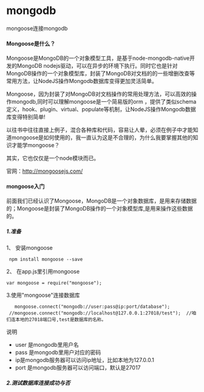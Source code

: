 # mongodb
mongoose连接mongodb


#### Mongoose是什么？

Mongoose是MongoDB的一个对象模型工具，是基于node-mongodb-native开发的MongoDB nodejs驱动，可以在异步的环境下执行。同时它也是针对MongoDB操作的一个对象模型库，封装了MongoDB对文档的的一些增删改查等常用方法，让NodeJS操作Mongodb数据库变得更加灵活简单。

Mongoose，因为封装了对MongoDB对文档操作的常用处理方法，可以高效的操作mongodb,同时可以理解mongoose是一个简易版的orm ，提供了类似schema定义，hook、plugin、virtual、populate等机制，让NodeJS操作Mongodb数据库变得特别简单!

以往书中往往直接上例子，混合各种库和代码，容易让人晕，必须在例子中才能知道mongoose是如何使用的，我一直认为这是不合理的，为什么我要掌握其他的知识才能学mongoose？

其实，它也仅仅是一个node模块而已。

官网：http://mongoosejs.com/


#### mongoose入门
前面我们已经认识了Mongoose，MongoDB是一个对象数据库，是用来存储数据的；Mongoose是封装了MongoDB操作的一个对象模型库,是用来操作这些数据的。


##### 1.准备

1、 安装mongoose

```
 npm install mongoose --save 
 ```
 
2、 在app.js里引用mongoose

```
var mongoose = require("mongoose");
```

3.使用"mongoose"连接数据库

```
   mongoose.connect("mongodb://user:pass@ip:port/database");
 //mongoose.connect("mongodb://localhost@127.0.0.1:27018/test");  //咱们连本地的27018端口号,test是数据库的名称。

```

说明

- user 是mongodb里用户名
- pass 是mongodb里用户对应的密码
- ip是mongodb服务器可以访问ip地址，比如本地为127.0.0.1
- port 是mongodb服务器可以访问端口，默认是27017

##### 2.测试数据库连接成功与否


